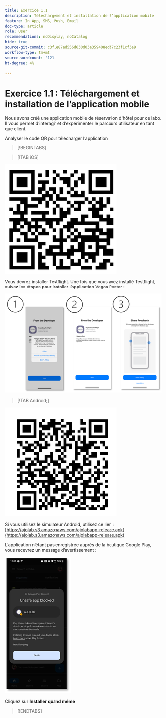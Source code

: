 ```yaml
---
title: Exercice 1.1
description: Téléchargement et installation de l’application mobile
feature: In App, SMS, Push, Email
doc-type: article
role: User
recommendations: noDisplay, noCatalog
hide: true
source-git-commit: c3f1e87ad556d630d03a359408edb7c23f1cf3e9
workflow-type: tm+mt
source-wordcount: '121'
ht-degree: 4%

---
```



# Exercice 1.1 : Téléchargement et installation de l’application mobile

Nous avons créé une application mobile de réservation d&#39;hôtel pour ce labo. Il vous permet d’interagir et d’expérimenter le parcours utilisateur en tant que client.

Analyser le code QR pour télécharger l’application

>[!BEGINTABS]

>[!TAB iOS]

![Code QR pour iOS.](/help/assets/lab731-ios-qr-code.png)

Vous devrez installer Testflight. Une fois que vous avez installé Testflight, suivez les étapes pour installer l’application Vegas Rester :

![étapes d’installation d’iOS](/help/assets/lab731-install-ios.png)

>[!TAB Android;]

![Code QR pour Android](/help/assets/lab731-android-qr-code.png)

Si vous utilisez le simulateur Android, utilisez ce lien : [https://ajolab.s3.amazonaws.com/ajolabapp-release.apk](https://ajolab.s3.amazonaws.com/ajolabapp-release.apk)

L’application n’étant pas enregistrée auprès de la boutique Google Play, vous recevrez un message d’avertissement :

![Écran d’avertissement Android](/help/assets/lab731-install-android.png)

Cliquez sur **Installer quand même**

>[!ENDTABS]
